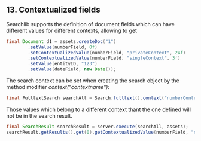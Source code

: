 ## 13. Contextualized fields

Searchlib supports the definition of document fields which can have different values for different contexts, allowing to get
 
```java
final Document d1 = assets.createDoc("1")
        .setValue(numberField, 0f)
        .setContextualizedValue(numberField, "privateContext", 24f)
        .setContextualizedValue(numberField, "singleContext", 3f)
        .setValue(entityID, "123")
        .setValue(dateField, new Date());
```

The search context can be set when creating the search object by the method modifier _context("contextname")_:

```java
final FulltextSearch searchAll = Search.fulltext().context("numberContext").filter(and(eq(entityID, "123"), eq(numberField,24f))).facet(entityID);
```

Those values which belong to a different context thant the one defined will not be in the search result.

```java
final SearchResult searchResult = server.execute(searchAll, assets);
searchResult.getResults().get(0).getContextualizedValue(numberField, "numberContext"));
```
